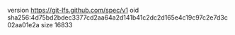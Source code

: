 version https://git-lfs.github.com/spec/v1
oid sha256:4d75bd2bdec3377cd2aa64a2d141b41c2dc2d165e4c19c97c2e7d3c02aa01e2a
size 16833
